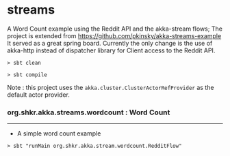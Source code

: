 # streams

A Word Count example using the Reddit API and the akka-stream flows;
The project is extended from https://github.com/pkinsky/akka-streams-example
It served as a great spring board. Currently the only change is the use of akka-http instead of dispatcher
library for Client access to the Reddit API.  

```
> sbt clean

> sbt compile
```

Note : this project uses the `akka.cluster.ClusterActorRefProvider` as the default actor provider.
 

### org.shkr.akka.streams.wordcount : Word Count
---

  * A simple word count example

```
> sbt "runMain org.shkr.akka.stream.wordcount.RedditFlow"
 
```

